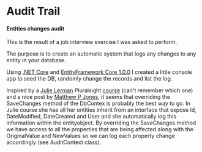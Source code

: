 # Audit Trail
#### Entities changes audit

This is the result of a job interview exercise I was asked to perform.

The purpose is to create an automatic system that logs any changes to any entity in your database.

Using [.NET Core](https://www.microsoft.com/net/core#windows) and [EntityFramework Core 1.0.0](https://docs.efproject.net/en/latest/) I created a little console app to seed the DB, randomly change the records and list the log.

Inspired by a [Julie Lerman](http://thedatafarm.com/) Pluralsight [course](https://app.pluralsight.com/library/search?q=Julie+Lerman) (can't remember which one) and a nice post by [Matthew P Jones](https://www.exceptionnotfound.net/entity-change-tracking-using-dbcontext-in-entity-framework-6/), it seems that overriding the SaveChanges method of the DbContex is probably the best way to go. 
In Julie course she has all her entities inherit from an interface that expose Id, DateModified, DateCreated and User and she automatically log this information within the entityobject.
By overriding the SaveChanges method we have access to all the properties that are being affected along with the OriginalValue and NewValues so we can log each property change accordingly (see AuditContext class).
